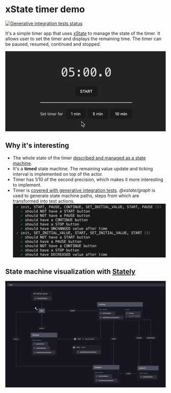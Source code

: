 # xState timer demo

[![Generative integration tests status](https://github.com/YevhenCodes/xstate-timer-demo/actions/workflows/node.js.yml/badge.svg)](https://github.com/YevhenCodes/xstate-timer-demo/actions/workflows/node.js.yml)

It's a simple timer app that uses [xState](https://xstate.js.org/) to manage the state of the timer. It allows user to set the timer and displays the remaining time. The timer can be paused, resumed, continued and stopped. 

![State machine visualization](./demo.gif)

## Why it's interesting
* The whole state of the timer [described and managed as a state machine](https://github.com/YevhenCodes/xstate-timer-demo/blob/main/src/domains/Timer/Timer.machine.js).
* It's a **timed** state machine. The remaining value update and ticking interval is implemented on top of the actor.
* Timer has 1/10 of the second precision, which makes it more interesting to implement.
* Timer is [covered with generative integration tests](https://github.com/YevhenCodes/xstate-timer-demo/blob/main/src/domains/Timer/Timer.spec.jsx). *@xstate/graph* is used to generate state machine paths, steps from which are transformed into test actions.
![Generative tests example](./test-example.jpg)


## State machine visualization with [Stately](https://stately.ai/)

![State machine visualization](./visualization.jpg)